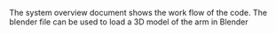 The system overview document shows the work flow of the code.
The blender file can be used to load a 3D model of the arm in Blender
